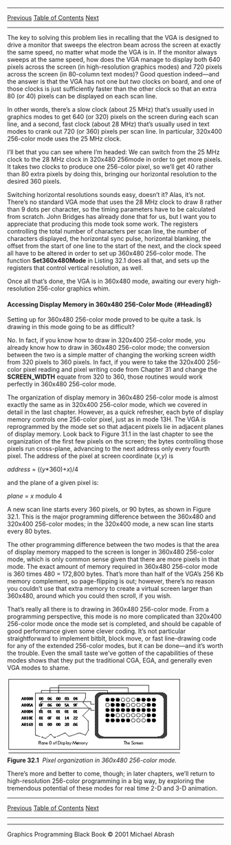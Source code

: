   ------------------------ --------------------------------- --------------------
  [Previous](32-04.html)   [Table of Contents](index.html)   [Next](33-01.html)
  ------------------------ --------------------------------- --------------------

The key to solving this problem lies in recalling that the VGA is
designed to drive a monitor that sweeps the electron beam across the
screen at exactly the same speed, no matter what mode the VGA is in. If
the monitor always sweeps at the same speed, how does the VGA manage to
display both 640 pixels across the screen (in high-resolution graphics
modes) and 720 pixels across the screen (in 80-column text modes)? Good
question indeed—and the answer is that the VGA has not one but *two*
clocks on board, and one of those clocks is just sufficiently faster
than the other clock so that an extra 80 (or 40) pixels can be displayed
on each scan line.

In other words, there’s a slow clock (about 25 MHz) that’s usually used
in graphics modes to get 640 (or 320) pixels on the screen during each
scan line, and a second, fast clock (about 28 MHz) that’s usually used
in text modes to crank out 720 (or 360) pixels per scan line. In
particular, 320x400 256-color mode uses the 25 MHz clock.

I’ll bet that you can see where I’m headed: We can switch from the 25
MHz clock to the 28 MHz clock in 320x480 256mode in order to get more
pixels. It takes two clocks to produce one 256-color pixel, so we’ll get
40 rather than 80 extra pixels by doing this, bringing our horizontal
resolution to the desired 360 pixels.

Switching horizontal resolutions sounds easy, doesn’t it? Alas, it’s
not. There’s no standard VGA mode that uses the 28 MHz clock to draw 8
rather than 9 dots per character, so the timing parameters have to be
calculated from scratch. John Bridges has already done that for us, but
I want you to appreciate that producing this mode took some work. The
registers controlling the total number of characters per scan line, the
number of characters displayed, the horizontal sync pulse, horizontal
blanking, the offset from the start of one line to the start of the
next, and the clock speed all have to be altered in order to set up
360x480 256-color mode. The function **Set360x480Mode** in Listing 32.1
does all that, and sets up the registers that control vertical
resolution, as well.

Once all that’s done, the VGA is in 360x480 mode, awaiting our every
high-resolution 256-color graphics whim.

#### Accessing Display Memory in 360x480 256-Color Mode {#Heading8}

Setting up for 360x480 256-color mode proved to be quite a task. Is
drawing in this mode going to be as difficult?

No. In fact, if you know how to draw in 320x400 256-color mode, you
already know how to draw in 360x480 256-color mode; the conversion
between the two is a simple matter of changing the working screen width
from 320 pixels to 360 pixels. In fact, if you were to take the 320x400
256-color pixel reading and pixel writing code from Chapter 31 and
change the **SCREEN\_WIDTH** equate from 320 to 360, those routines
would work perfectly in 360x480 256-color mode.

The organization of display memory in 360x480 256-color mode is almost
exactly the same as in 320x400 256-color mode, which we covered in
detail in the last chapter. However, as a quick refresher, each byte of
display memory controls one 256-color pixel, just as in mode 13H. The
VGA is reprogrammed by the mode set so that adjacent pixels lie in
adjacent planes of display memory. Look back to Figure 31.1 in the last
chapter to see the organization of the first few pixels on the screen;
the bytes controlling those pixels run cross-plane, advancing to the
next address only every fourth pixel. The address of the pixel at screen
coordinate (*x,y*) is

*address* = ((*y*\*360)+*x*)/4

and the plane of a given pixel is:

*plane* = *x* modulo 4

A new scan line starts every 360 pixels, or 90 bytes, as shown in Figure
32.1. This is the major programming difference between the 360x480 and
320x400 256-color modes; in the 320x400 mode, a new scan line starts
every 80 bytes.

The other programming difference between the two modes is that the area
of display memory mapped to the screen is longer in 360x480 256-color
mode, which is only common sense given that there are more pixels in
that mode. The exact amount of memory required in 360x480 256-color mode
is 360 times 480 = 172,800 bytes. That’s more than half of the VGA’s 256
Kb memory complement, so page-flipping is out; however, there’s no
reason you couldn’t use that extra memory to create a virtual screen
larger than 360x480, around which you could then scroll, if you wish.

That’s really all there is to drawing in 360x480 256-color mode. From a
programming perspective, this mode is no more complicated than 320x400
256-color mode once the mode set is completed, and should be capable of
good performance given some clever coding. It’s not particular
straightforward to implement bitblt, block move, or fast line-drawing
code for any of the extended 256-color modes, but it can be done—and
it’s worth the trouble. Even the small taste we’ve gotten of the
capabilities of these modes shows that they put the traditional CGA,
EGA, and generally even VGA modes to shame.

![](images/32-01.jpg)\
 **Figure 32.1**  *Pixel organization in 360x480 256-color mode.*

There’s more and better to come, though; in later chapters, we’ll return
to high-resolution 256-color programming in a big way, by exploring the
tremendous potential of these modes for real time 2-D and 3-D animation.

  ------------------------ --------------------------------- --------------------
  [Previous](32-04.html)   [Table of Contents](index.html)   [Next](33-01.html)
  ------------------------ --------------------------------- --------------------

* * * * *

Graphics Programming Black Book © 2001 Michael Abrash
